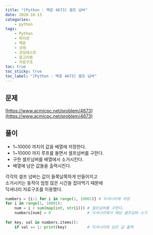 ```yaml
---
title: "[Python : 백준 4673] 셀프 넘버"
date: 2020-10-13
categories:
    - python
tags:
    - Python
    - 파이썬
    - 백준
    - 코테
    - 코딩테스트
    - 알고리즘
    - 자료구조
toc: true
toc_sticky: true
toc_label: "[Python : 백준 4673] 셀프 넘버"
---
```

## 문제
[https://www.acmicpc.net/problem/4673](https://www.acmicpc.net/problem/4673)

## 풀이
- 1~10000 까지의 값을 배열에 저장한다.
- 1~10000 까지 루프를 돌면서 셀프넘버를 구한다.
- 구한 셀프넘버를 배열에서 소거시킨다.
- 배열에 남은 값들을 출력시킨다.

각각의 셀프 넘버는 값이 들쭉날쭉하게 만들어지고  
소거시키는 동작이 엄청 많은 시간을 잡아먹기 때문에  
딕셔너리 자료구조를 이용했다.

```python
numbers = {i:1 for i in range(1, 10001)} # 딕셔너리에 저장
for i in range(1, 10001):
    num = i + sum(map(int, str(i))) # 셀프넘버를 구한다.
    numbers[num] = 0                # 딕셔너리에서 해당 셀프넘버 소거
  
for key, val in numbers.items():
    if val == 1: print(key)         # 딕셔너리에 남은 값 출력
```